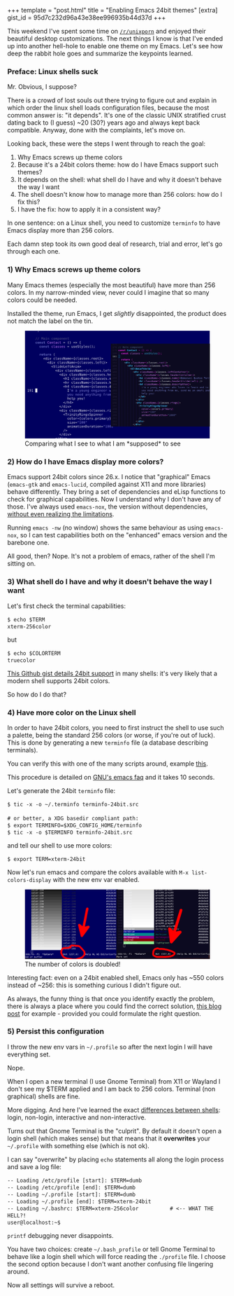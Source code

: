 +++
template = "post.html"
title = "Enabling Emacs 24bit themes"
[extra]
gist_id = 95d7c232d96a43e38ee996935b44d37d
+++

This weekend I've spent some time on [`/r/unixporn`](https://old.reddit.com/r/unixporn/) and enjoyed their beautiful desktop customizations. The next things I know is that I've ended up into another hell-hole to enable one theme on my Emacs. Let's see how deep the rabbit hole goes and summarize the keypoints learned.

### Preface: Linux shells suck

Mr. Obvious, I suppose?

There is a crowd of lost souls out there trying to figure out and explain in which order the linux shell loads configuration files, because the most common answer is: "it depends". It's one of the classic UNIX stratified crust dating back to (I guess) ~20 (30?) years ago and always kept back compatible. Anyway, done with the complaints, let's move on.

Looking back, these were the steps I went through to reach the goal:

1) Why Emacs screws up theme colors
2) Because it's a 24bit colors theme: how do I have Emacs support such themes?
3) It depends on the shell: what shell do I have and why it doesn't behave the way I want
4) The shell doesn't know how to manage more than 256 colors: how do I fix this?
5) I have the fix: how to apply it in a consistent way?

In one sentence: on a Linux shell, you need to customize `terminfo` to have Emacs display more than 256 colors.

Each damn step took its own good deal of research, trial and error, let's go through each one.

### 1) Why Emacs screws up theme colors

Many Emacs themes (especially the most beautiful) have more than 256 colors. In my narrow-minded view, never could I imagine that so many colors could be needed.

Installed the theme, run Emacs, I get *slightly* disappointed, the product does not match the label on the tin.

<figure>
    <img src="/images/emacs-theme-00.png">
    <figcaption>Comparing what I see to what I am *supposed* to see</figcaption>
</figure>


### 2) How do I have Emacs display more colors?

Emacs support 24bit colors since 26.x. I notice that "graphical" Emacs (`emacs-gtk` and `emacs-lucid`, compiled against X11 and more libraries) behave differently. They bring a set of dependencies and eLisp functions to check for graphical capabilities. Now I understand why I don't have any of those. I've always used `emacs-nox`, the version without dependencies, [without even realizing the limitations](https://emacs.stackexchange.com/a/45564).

Running `emacs -nw` (no window) shows the same behaviour as using `emacs-nox`, so I can test capabilities both on the "enhanced" emacs version and the barebone one.

All good, then? Nope. It's not a problem of emacs, rather of the shell I'm sitting on.

### 3) What shell do I have and why it doesn't behave the way I want

Let's first check the terminal capabilities:

```
$ echo $TERM
xterm-256color
```

but

```
$ echo $COLORTERM
truecolor
```

[This Github gist details 24bit support](https://gist.github.com/XVilka/8346728) in many shells: it's very likely that a modern shell supports 24bit colors.

So how do I do that?

### 4) Have more color on the Linux shell

In order to have 24bit colors, you need to first instruct the shell to use such a palette, being the standard 256 colors (or worse, if you're out of luck). This is done by generating a new `terminfo` file (a database describing terminals).

You can verify this with one of the many scripts around, example [this](https://askubuntu.com/questions/821157/print-a-256-color-test-pattern-in-the-terminal).

This procedure is detailed on [GNU's emacs faq](https://www.gnu.org/software/emacs/manual/html_node/efaq/Colors-on-a-TTY.html) and it takes 10 seconds.

Let's generate the 24bit `terminfo` file:

```
$ tic -x -o ~/.terminfo terminfo-24bit.src

# or better, a XDG basedir compliant path:
$ export TERMINFO=$XDG_CONFIG_HOME/terminfo
$ tic -x -o $TERMINFO terminfo-24bit.src
```

and tell our shell to use more colors:

```
$ export TERM=xterm-24bit
```

Now let's run emacs and compare the colors available with `M-x list-colors-display` with the new env var enabled.

<figure>
    <img src="/images/emacs-theme-03.png">
    <figcaption>The number of colors is doubled!</figcaption>
</figure>

Interesting fact: even on a 24bit enabled shell, Emacs only has ~550 colors instead of ~256: this is something curious I didn't figure out.

As always, the funny thing is that once you identify exactly the problem, there is always a place where you could find the correct solution, [this blog post](http://www.skybert.net/emacs/colourful-tty-emacs) for example - provided you could formulate the right question.

### 5) Persist this configuration

I throw the new env vars in `~/.profile` so after the next login I will have everything set.

Nope.

When I open a new terminal (I use Gnome Terminal) from X11 or Wayland I don't see my $TERM applied and I am back to 256 colors. Terminal (non graphical) shells are fine.

More digging. And here I've learned the exact [differences between shells](https://unix.stackexchange.com/questions/170493/login-non-login-and-interactive-non-interactive-shells): login, non-login, interactive and non-interactive.

Turns out that Gnome Terminal is the "culprit". By default it doesn't open a login shell (which makes sense) but that means that it **overwrites** your `~/.profile` with something else (which is not ok).

I can say "overwrite" by placing `echo` statements all along the login process and save a log file:

```
-- Loading /etc/profile [start]: $TERM=dumb
-- Loading /etc/profile [end]: $TERM=dumb
-- Loading ~/.profile [start]: $TERM=dumb
-- Loading ~/.profile [end]: $TERM=xterm-24bit
-- Loading ~/.bashrc: $TERM=xterm-256color          # <-- WHAT THE HELL?!
user@localhost:~$
```

`printf` debugging never disappoints.

You have two choices: create `~/.bash_profile` or tell Gnome Terminal to behave like a login shell which will force reading the `./profile` file. I choose the second option because I don't want another confusing file lingering around.

Now all settings will survive a reboot.
